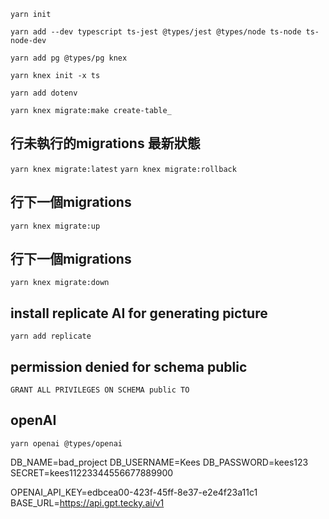 `yarn init`

`yarn add --dev typescript ts-jest @types/jest @types/node ts-node ts-node-dev`

`yarn add pg @types/pg knex`

`yarn knex init -x ts`

`yarn add dotenv`

`yarn knex migrate:make create-table_`

## 行未執行的migrations 最新狀態
`yarn knex migrate:latest`
`yarn knex migrate:rollback`

## 行下一個migrations
`yarn knex migrate:up`
## 行下一個migrations
`yarn knex migrate:down`

## install replicate AI for generating picture
`yarn add replicate`

## permission denied for schema public
`GRANT ALL PRIVILEGES ON SCHEMA public TO`

## openAI
`yarn openai @types/openai`

DB_NAME=bad_project
DB_USERNAME=Kees
DB_PASSWORD=kees123
SECRET=kees11223344556677889900

OPENAI_API_KEY=edbcea00-423f-45ff-8e37-e2e4f23a11c1
BASE_URL=https://api.gpt.tecky.ai/v1

